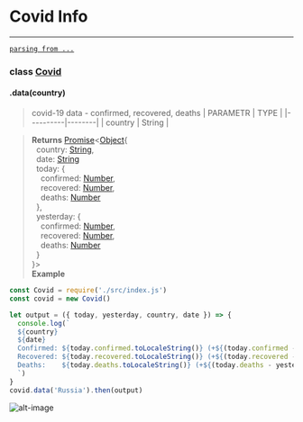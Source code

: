 # Covid Info
---

 [`parsing from ...`](https://github.com/pomber/covid19)

### class [Covid](https://github.com/Senpaai/covid-info/blob/master/src/index.js)

#### .data(country)
> covid-19 data - confirmed, recovered, deaths
> | PARAMETR |  TYPE  |
> |----------|--------|
> | country  | String |

> **Returns** [Promise](https://developer.mozilla.org/en-US/docs/Web/JavaScript/Reference/Global_Objects/Promise)<[Object](https://developer.mozilla.org/en-US/docs/Web/JavaScript/Reference/Global_Objects/Object){<br>
>&nbsp;&nbsp;country: [String](https://developer.mozilla.org/en-US/docs/Web/JavaScript/Reference/Global_Objects/String),<br>
>&nbsp;&nbsp;date: [String](https://developer.mozilla.org/en-US/docs/Web/JavaScript/Reference/Global_Objects/String)<br>
>&nbsp;&nbsp;today: {<br>
>&nbsp;&nbsp;&nbsp;&nbsp;confirmed: [Number](https://developer.mozilla.org/en-US/docs/Web/JavaScript/Reference/Global_Objects/Number),<br>
>&nbsp;&nbsp;&nbsp;&nbsp;recovered: [Number](https://developer.mozilla.org/en-US/docs/Web/JavaScript/Reference/Global_Objects/Number),<br>
>&nbsp;&nbsp;&nbsp;&nbsp;deaths: [Number](https://developer.mozilla.org/en-US/docs/Web/JavaScript/Reference/Global_Objects/Number)<br>
>&nbsp;&nbsp;},<br>
>&nbsp;&nbsp;yesterday: {<br>
>&nbsp;&nbsp;&nbsp;&nbsp;confirmed: [Number](https://developer.mozilla.org/en-US/docs/Web/JavaScript/Reference/Global_Objects/Number),<br>
>&nbsp;&nbsp;&nbsp;&nbsp;recovered: [Number](https://developer.mozilla.org/en-US/docs/Web/JavaScript/Reference/Global_Objects/Number),<br>
>&nbsp;&nbsp;&nbsp;&nbsp;deaths: [Number](https://developer.mozilla.org/en-US/docs/Web/JavaScript/Reference/Global_Objects/Number)<br>
>&nbsp;&nbsp;}<br>
>}><br>
> **Example**
```javascript
const Covid = require('./src/index.js')
const covid = new Covid()

let output = ({ today, yesterday, country, date }) => {
  console.log(`
  ${country}
  ${date}
  Confirmed: ${today.confirmed.toLocaleString()} (+${(today.confirmed - yesterday.confirmed).toLocaleString()})
  Recovered: ${today.recovered.toLocaleString()} (+${(today.recovered - yesterday.recovered).toLocaleString()})
  Deaths:    ${today.deaths.toLocaleString()} (+${(today.deaths - yesterday.deaths).toLocaleString()})
  `)
}
covid.data('Russia').then(output)
```
![alt-image](https://media.discordapp.net/attachments/615884194740043797/705848544036257903/unknown.png)
